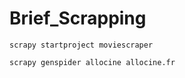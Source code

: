 # Brief_Scrapping

```
scrapy startproject moviescraper
```
```
scrapy genspider allocine allocine.fr
```
